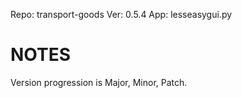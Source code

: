 Repo: transport-goods
Ver: 0.5.4
App: lesseasygui.py

# NOTES #
Version progression is Major, Minor, Patch.